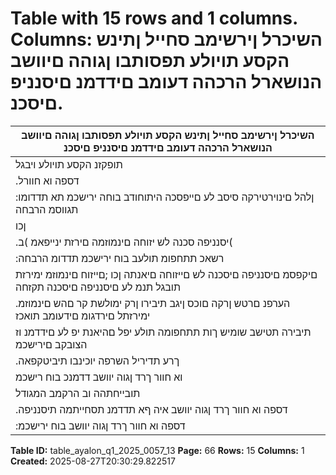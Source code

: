 # Table with 15 rows and 1 columns. Columns: השיכרל ןירשימב סחייל ןתינש הקסע תויולע תפסותבו ןגוהה םיוושב הנושארל הרכהה דעומב םידדמנ םיסנניפ םיסכנ.

| השיכרל ןירשימב סחייל ןתינש הקסע תויולע תפסותבו ןגוהה םיוושב הנושארל הרכהה דעומב םידדמנ םיסנניפ םיסכנ |
|---|
| תופקזנ הקסע תויולע ויבגל | דספה וא חוור ךרד ןגוה יוושב דדמנ רשא יסנניפ סכנ לש הרקמב טעמל | יסנניפה סכנה לש |
| .דספה וא חוורל |
| :ןלהל םינוירטירקה סיסב לע םייפסכה היתוחודב בוחה ירישכמ תא תדדומו תגווסמ הרבחה |
| ןכו | םיסנניפה םיסכנה לוהינל הרבחה לש יקסעה לדומה )א( |
| .יסנניפה סכנה לש יזוחה םינמוזמה םירזת ינייפאמ )ב( |
| :רשאכ תתחפומ תולעב בוח ירישכמ תדדומ הרבחה |
| םיקפסמ םיסנניפה םיסכנה לש םייזוחה םיאנתה ןכו ;םייזוח םינמוזמ ימירזת תובגל תנמ לע םיסנניפה םיסכנה תקזחה |
| .הערפנ םרטש ןרקה םוכס ןיגב תיבירו ןרק ימולשת קר םהש םינמוזמ ימירזתל םירדגומ םידעומב תואכז |
| תיבירה תטישב שומיש ךות תתחפומה תולע יפל םהיאנת יפ לע םידדמנ וז הצובקב םירישכמ | תינושארה הרכהה רחאל |
| .ךרע תדיריל השרפה יוכינבו תיביטקפאה |
| וא חוור ךרד ןגוה יוושב דדמנכ בוח רישכמ | הז דועי יונישל תורשפא אלל | דעייל הלוכי הרבח הנושארל הרכהה דעומב |
| תובייחתהה וב הרקמב המגודל | הרכהב וא הדידמב תויבקע רסוח תיתועמשמ ןיטקמ וא לטבמ הזכש דועי םא דספה |
| .דספה וא חוור ךרד ןגוה יוושב איה ףא תדדמנ תסחייתמה תיסנניפה |
| :דספה וא חוור ךרד ןגוה יוושב בוח ירישכמ |

**Table ID:** table_ayalon_q1_2025_0057_13
**Page:** 66
**Rows:** 15
**Columns:** 1
**Created:** 2025-08-27T20:30:29.822517
